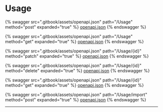 # Usage

{% swagger src=".gitbook/assets/openapi.json" path="/Usage" method="post" expanded="true" %}
[openapi.json](.gitbook/assets/openapi.json)
{% endswagger %}

{% swagger src=".gitbook/assets/openapi.json" path="/Usage" method="get" expanded="true" %}
[openapi.json](.gitbook/assets/openapi.json)
{% endswagger %}

{% swagger src=".gitbook/assets/openapi.json" path="/Usage/{id}" method="patch" expanded="true" %}
[openapi.json](.gitbook/assets/openapi.json)
{% endswagger %}

{% swagger src=".gitbook/assets/openapi.json" path="/Usage/{id}" method="delete" expanded="true" %}
[openapi.json](.gitbook/assets/openapi.json)
{% endswagger %}

{% swagger src=".gitbook/assets/openapi.json" path="/Usage/{id}" method="get" expanded="true" %}
[openapi.json](.gitbook/assets/openapi.json)
{% endswagger %}

{% swagger src=".gitbook/assets/openapi.json" path="/Usage/import" method="post" expanded="true" %}
[openapi.json](.gitbook/assets/openapi.json)
{% endswagger %}

***
